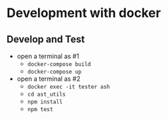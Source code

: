 # Development with docker

## Develop and Test
- open a terminal as #1
    - `docker-compose build`
    - `docker-compose up`
- open a terminal as #2
    - `docker exec -it tester ash`
    - `cd ast_utils`
    - `npm install`
    - `npm test`
